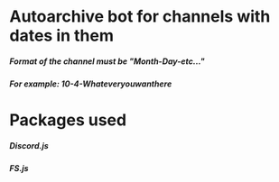 # Autoarchive bot for channels with dates in them
##### Format of the channel must be "Month-Day-etc..."
##### For example: 10-4-Whateveryouwanthere
# Packages used
##### Discord.js
##### FS.js
